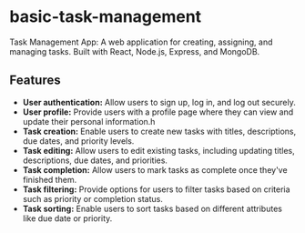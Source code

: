 # basic-task-management
Task Management App: A  web application for creating, assigning, and managing tasks. Built with React, Node.js, Express, and MongoDB. 

## Features

- **User authentication:** Allow users to sign up, log in, and log out securely.
- **User profile:** Provide users with a profile page where they can view and update their personal information.h
- **Task creation:** Enable users to create new tasks with titles, descriptions, due dates, and priority levels.
- **Task editing:** Allow users to edit existing tasks, including updating titles, descriptions, due dates, and priorities.
- **Task completion:** Allow users to mark tasks as complete once they've finished them.
- **Task filtering:** Provide options for users to filter tasks based on criteria such as priority or completion status.
- **Task sorting:** Enable users to sort tasks based on different attributes like due date or priority.
